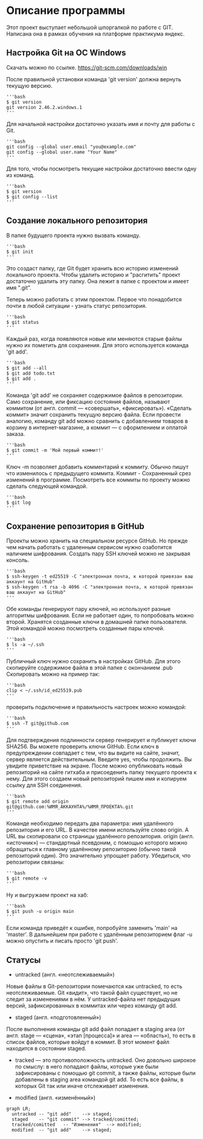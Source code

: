 # Описание программы


Этот проект выступает небольшой шпоргалкой по работе с GIT. Написана она в рамках обучения на платформе практикума яндекс.


## Настройка Git на ОС Windows


Скачать можно по ссылке.
https://git-scm.com/downloads/win

После правильной установки команда 'git version' должна вернуть текущую версию.

    '''bash
    $ git version
    git version 2.46.2.windows.1
    '''

Для начальной настройки достаточно указать имя и почту для работы с Git.

    '''bash
    git config --global user.email "you@example.com"
    git config --global user.name "Your Name"
    '''

Для того, чтобы посмотреть текущие настройки достаточно ввести одну из команд.

    '''bash
    $ git version 
    $ git config --list 
    '''

## Cоздание локального репозитория 

В папке будущего проекта нужно вызвать команду.

    '''bash
    $ git init
    '''

Это создаст папку, где Git будет хранить всю историю изменений локального проекта. Чтобы удалить историю и "расгитить" проект достаточно удалить эту папку. Она лежит в папке с проектом и имеет имя ".git".

Теперь можно работать с этим проектом. Первое что понадобится почти в любой ситуации - узнать статус репозитория.

    '''bash
    $ git status 
    '''

Каждый раз, когда появляются новые или меняются старые файлы нужно их пометить для сохранения. Для этого используется команда 'git add'. 

    '''bash
    $ git add --all 
    $ git add todo.txt
    $ git add .
    '''

Команда 'git add' не сохраняет содержимое файлов в репозитории. Само сохранение, или фиксацию состояния файлов, называют коммитом (от англ. commit — «совершать», «фиксировать»). «Сделать коммит» значит сохранить текущую версию файла.
Если провести аналогию, команду git add можно сравнить с добавлением товаров в корзину в интернет-магазине, а коммит — с оформлением и оплатой заказа.

    '''bash
    $ git commit -m 'Мой первый коммит!' 
    '''

Ключ -m позволяет добавить комментарий к коммиту. Обычно пишут что изменилось с предыдущего коммита. Коммит - Сохраненный срез изменений в программе.
Посмотреть все коммиты по проекту можно сделать следующей командой.

    '''bash
    $ git log
    '''

## Сохранение репозитория в GitHub


Проекты можно хранить на специальном ресурсе GitHub. Но прежде чем начать работать с удаленным сервисом нужно озаботится наличием шифрования.
Создать пару SSH ключей можно не закрывая консоль.

    '''bash
    $ ssh-keygen -t ed25519 -C "электронная почта, к которой привязан ваш аккаунт на GitHub"
    $ ssh-keygen -t rsa -b 4096 -C "электронная почта, к которой привязан ваш аккаунт на GitHub"
    '''
Обе команды генерируют пару ключей, но используют разные алгоритмы шифрования. Если не работает один, то попробовать можно второй. Хранятся созданные ключи в домашней папке пользователя. Этой командой можно посмотреть созданные пары ключей.

    '''bash
    $ ls -a ~/.ssh
    '''

Публичный ключ нужно сохранить в настройках GitHub. Для этого скопируйте содержимое файла в этой папке с окончанием .pub
Скопировать можно на пример так:

    '''bash
    clip < ~/.ssh/id_ed25519.pub
    '''
    
проверить подключение и правильность настроек можно командой:

    '''bash
    $ ssh -T git@github.com
    '''

Для подтверждения подлинности сервер генерирует и публикует ключи SHA256. Вы можете проверить ключи GitHub. Если ключ в предупреждении совпадает с тем, что вы видите на сайте, значит, сервер является действительным. Введите yes, чтобы продолжить. Вы увидите приветствие на экране. После можно опубликовать новый репозиторий на сайте гитхаба и присоеденить папку текущего проекта к нему. Для этого создаем новый репозиторий пишем имя и копируем ссылку для SSH соединения.

    '''bash
    $ git remote add origin git@github.com:%ИМЯ_АККАУНТА%/%ИМЯ_ПРОЕКТА%.git
    '''

Команде необходимо передать два параметра: имя удалённого репозитория и его URL. В качестве имени используйте слово origin. А URL вы скопировали со страницы удалённого репозитория.
origin (англ. «источник») — стандартный псевдоним, с помощью которого можно обращаться к главному удалённому репозиторию (обычно такой репозиторий один). Это значительно упрощает работу.
Убедиться, что репозитории связаны:

    '''bash
    $ git remote -v
    '''
    
Ну и выгружаем проект на хаб:

    '''bash
    $ git push -u origin main
    '''
    
Если команда приведёт к ошибке, попробуйте заменить 'main' на 'master'.
В дальнейшем при работе с удалённым репозиторием флаг -u можно опустить и писать просто 'git push'.

## Статусы

* untracked (англ. «неотслеживаемый»)

Новые файлы в Git-репозитории помечаются как untracked, то есть неотслеживаемые. Git «видит», что такой файл существует, 
но не следит за изменениями в нём. У untracked-файла нет предыдущих версий, зафиксированных в коммитах или через команду 
git add.

* staged (англ. «подготовленный»)

После выполнения команды git add файл попадает в staging area (от англ. stage — «сцена», «этап [процесса]» и area — 
«область»), то есть в список файлов, которые войдут в коммит. В этот момент файл находится в состоянии staged.

* tracked — это противоположность untracked. Оно довольно широкое по смыслу: в него попадают файлы, которые уже были зафиксированы с помощью git commit, а также файлы, которые были добавлены в staging area командой git add. То есть все файлы, в которых Git так или иначе отслеживает изменения.


* modified (англ. «изменённый»)



```mermaid
graph LR;
  untracked -- "git add"    --> staged;
  staged    -- "git commit" --> tracked/comitted;
  tracked/comitted   -- "Изменения"  --> modified;
  modified  -- "git add"    --> staged;
``` 

